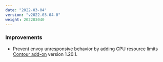 ```yaml
---
date: "2022-03-04"
version: "v2022.03.04-0"
weight: 202203040
---
```


### <span class="label label-blue">Improvements</span>
- Prevent envoy unresponsive behavior by adding CPU resource limits [Contour add-on](/docs/add-ons/contour) version 1.20.1.
